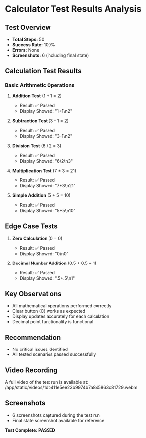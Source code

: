 # Calculator Test Results Analysis

## Test Overview
- **Total Steps:** 50
- **Success Rate:** 100%
- **Errors:** None
- **Screenshots:** 6 (including final state)

## Calculation Test Results

### Basic Arithmetic Operations
1. **Addition Test** (1 + 1 = 2)
   - Result: ✅ Passed
   - Display Showed: "1+1\n2"

2. **Subtraction Test** (3 - 1 = 2)
   - Result: ✅ Passed
   - Display Showed: "3-1\n2"

3. **Division Test** (6 / 2 = 3)
   - Result: ✅ Passed
   - Display Showed: "6/2\n3"

4. **Multiplication Test** (7 * 3 = 21)
   - Result: ✅ Passed
   - Display Showed: "7*3\n21"

5. **Simple Addition** (5 + 5 = 10)
   - Result: ✅ Passed
   - Display Showed: "5+5\n10"

## Edge Case Tests

1. **Zero Calculation** (0 = 0)
   - Result: ✅ Passed
   - Display Showed: "0\n0"

2. **Decimal Number Addition** (0.5 + 0.5 = 1)
   - Result: ✅ Passed
   - Display Showed: ".5+.5\n1"

## Key Observations
- All mathematical operations performed correctly
- Clear button (C) works as expected
- Display updates accurately for each calculation
- Decimal point functionality is functional

## Recommendation
- No critical issues identified
- All tested scenarios passed successfully

## Video Recording
A full video of the test run is available at: /app/static/videos/1db411e5ee23b9974b7a845863c81729.webm

## Screenshots
- 6 screenshots captured during the test run
- Final state screenshot available for reference

**Test Complete: PASSED**